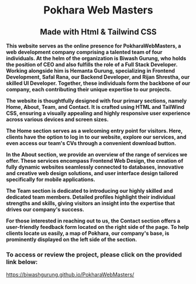 <h1 align="center"> Pokhara Web Masters </h1>
<h2 align="center">Made with Html & Tailwind CSS</h2>

<p><strong>This website serves as the online presence for PokharaWebMasters, a web development company comprising a talented team of four individuals. At the helm of the organization is Biwash Gurung, who holds the position of CEO and also fulfills the role of a Full Stack Developer. Working alongside him is Hemanta Gurung, specializing in Frontend Development, Safal Rana, our Backend Developer, and Rijan Shrestha, our skilled UI Developer. Together, these individuals form the backbone of our company, each contributing their unique expertise to our projects.</strong></p>

<p><strong>The website is thoughtfully designed with four primary sections, namely Home, About, Team, and Contact. It is crafted using HTML and TailWind CSS, ensuring a visually appealing and highly responsive user experience across various devices and screen sizes.</strong></p>

<p><strong>The Home section serves as a welcoming entry point for visitors. Here, clients have the option to log in to our website, explore our services, and even access our team's CVs through a convenient download button.</strong></p>

<p><strong>In the About section, we provide an overview of the range of services we offer. These services encompass Frontend Web Design, the creation of fully dynamic websites seamlessly connected to databases, innovative and creative web design solutions, and user interface design tailored specifically for mobile applications.</strong></p>

<p><strong>The Team section is dedicated to introducing our highly skilled and dedicated team members. Detailed profiles highlight their individual strengths and skills, giving visitors an insight into the expertise that drives our company's success.</strong></p>

<p><strong>For those interested in reaching out to us, the Contact section offers a user-friendly feedback form located on the right side of the page. To help clients locate us easily, a map of Pokhara, our company's base, is prominently displayed on the left side of the section.</strong></p>

<p><strong></strong></p>


<h3>To access or review the project, please click on the provided link below:</h3>


https://biwashgurung.github.io/PokharaWebMasters/